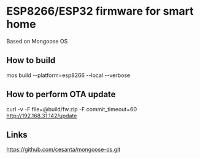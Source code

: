 # ESP8266/ESP32 firmware for smart home
Based on Mongoose OS

## How to build

mos build --platform=esp8266 --local --verbose

## How to perform OTA update

curl -v -F file=@build/fw.zip -F commit_timeout=60 http://192.168.31.142/update

## Links

https://github.com/cesanta/mongoose-os.git